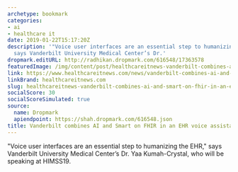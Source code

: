 ```yaml
---
archetype: bookmark
categories:
- ai
- healthcare it
date: 2019-01-22T15:17:20Z
description: '"Voice user interfaces are an essential step to humanizing the EHR,"
  says Vanderbilt University Medical Center’s Dr.'
dropmark.editURL: http://radhikan.dropmark.com/616548/17363578
featuredImage: /img/content/post/healthcareitnews-vanderbilt-combines-ai-and-smart-on-fhir-in-an-ehr-voice-assistant.png
link: https://www.healthcareitnews.com/news/vanderbilt-combines-ai-and-smart-fhir-ehr-voice-assistant
linkBrand: healthcareitnews.com
slug: healthcareitnews-vanderbilt-combines-ai-and-smart-on-fhir-in-an-ehr-voice-assistant
socialScore: 30
socialScoreSimulated: true
source:
  name: Dropmark
  apiendpoint: https://shah.dropmark.com/616548.json
title: Vanderbilt combines AI and Smart on FHIR in an EHR voice assistant
---
```

"Voice user interfaces are an essential step to humanizing the EHR," says Vanderbilt University Medical Center’s Dr. Yaa Kumah-Crystal, who will be speaking at HIMSS19.